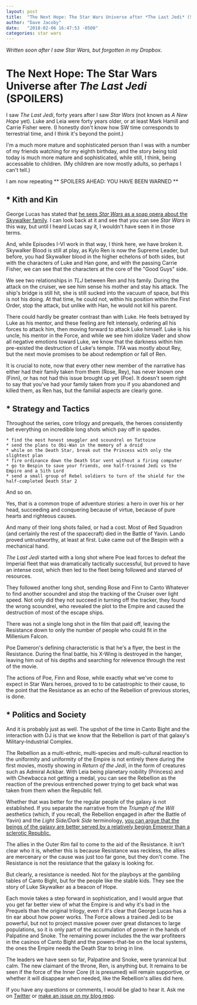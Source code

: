 ```yaml
---
layout: post
title:  "The Next Hope: The Star Wars Universe after *The Last Jedi* (SPOILERS)"
author: "Dave Jacoby"
date:   "2018-02-06 16:47:53 -0500"
categories: star wars
---
```


*Written soon after I saw Star Wars, but forgotten in my Dropbox.*

# The Next Hope: The Star Wars Universe after *The Last Jedi* (SPOILERS)

I saw *The Last Jedi*, forty years after I saw *Star Wars* (not known as *A New Hope* yet). Luke and Leia were forty years older, or at least Mark Hamill and Carrie Fisher were. (I honestly don't know how SW time corresponds to terrestrial time, and I think it's beyond the point.)

I'm a much more mature and sophisticated person than I was with a number of my friends watching for my eighth birthday, and the story being told today is much more mature and sophisticated, while still, I think, being accessable to children. (My children are now mostly adults, so perhaps I can't tell.)

I am now repeating ** SPOILERS AHEAD: YOU HAVE BEEN WARNED **

## * Kith and Kin

George Lucas has stated that [he sees *Star Wars* as a soap opera about the Skywalker family](https://www.cinemablend.com/new/George-Lucas-Finally-Reveals-Why-He-Broke-Up-With-Star-Wars-95347.html). I can look back at it and see that you can see *Star Wars* in this way, but until I heard Lucas say it, I wouldn't have seen it in those terms.

And, while Episodes I-VI work in that way, I think here, we have broken it. Skywalker Blood is still at play, as Kylo Ren is now the Supreme Leader, but before, you had Skywalker blood in the higher echelons of both sides, but with the characters of Luke and Han gone, and with the passing Carrie Fisher, we can see that the characters at the core of the "Good Guys" side.

We see two relationships in *TLJ* between Ren and his family. During the attack on the cruiser, we see him sense his mother and stay his attack. The ship's bridge is still hit, she is still sucked into the vacuum of space, but this is not his doing. At that time, he could not, within his position within the First Order, stop the attack, but unlike with Han, he would not kill his parent.

There could hardly be greater contrast than with Luke. He feels betrayed by Luke as his mentor, and these feeling are felt intensely, ordering all his forces to attack him, then moving forward to attack Luke himself. Luke is his uncle, his mentor in the Force, and while we see him idolize Vader and show all negative emotions toward Luke, we know that the darkness within him pre-existed the destruction of Luke's temple. *TFA* was mostly about Rey, but the next movie promises to be about redemption or fall of Ren.

It is crucial to note, now that every other new member of the narrative has either had their family taken from them (Rose, Rey), has never known one (Finn), or has not had this issue brought up yet (Poe). It doesn't seem right to say that you've had your family taken from you if you abandoned and killed them, as Ren has, but the familial aspects are clearly gone.

## * Strategy and Tactics

Throughout the series, core trilogy and prequels, the heroes consistently bet everything on incredible long shots which pay off in spades.

    * find the most honest smuggler and scoundrel on Tattoine
    * send the plans to Obi-Wan in the memory of a droid
    * while on the Death Star, break out the Princess with only the slightest plan
    * fire ordinance down the Death Star vent without a firing computer
    * go to Bespin to save your friends, one half-trained Jedi vs the Empire and a Sith Lord
    * send a small group of Rebel soldiers to turn of the shield for the half-completed Death Star 2
    
And so on.

Yes, that is a common trope of adventure stories: a hero in over his or her head, succeeding and conquering because of virtue, because of pure hearts and righteous causes. 

And many of their long shots failed, or had a cost. Most of Red Squadron (and certainly the rest of the spacecraft) died in the Battle of Yavin. Lando proved untrustworthy, at least at first. Luke came out of the Bespin with a mechanical hand. 

*The Last Jedi* started with a long shot where Poe lead forces to defeat the Imperial fleet that was dramatically tactically successful, but proved to have an intense cost, which then led to the fleet being followed and starved of resources.

They followed another long shot, sending Rose and Finn to Canto Whatever to find another scoundrel and stop the tracking of the Cruiser over light speed. Not only did they not succeed in turning off the tracker, they found the wrong scoundrel, who revealed the plot to the Empire and caused the destruction of most of the escape ships.

There was not a single long shot in the film that paid off, leaving the Resistance down to only the number of people who could fit in the Millenium Falcon.

Poe Dameron's defining characteristic is that he's a flyer, the best in the Resistance. During the final battle, his X-Wing is destroyed in the hanger, leaving him out of his depths and searching for relevence through the rest of the movie.

The actions of Poe, Finn and Rose, while exactly what we've come to expect in Star Wars heroes, proved to to be catastrophic to their cause, to the point that the Resistance as an echo of the Rebellion of previous stories, is done.

## * Politics and Society

And it is probably just as well. The upshot of the time in Canto Bight and the interaction with DJ is that we know that the Rebellion is part of that galaxy's Military-Industrial Complex.

The Rebellion as a multi-ethnic, multi-species and multi-cultural reaction to the uniformity and uniformity of the Empire is not entirely there during the first movies, mostly showing in *Return of the Jedi*, in the form of creatures such as Admiral Ackbar. With Leia being planetary nobility (Princess) and with Chewbacca not getting a medal, you can see the Rebellion as the reaction of the previous entrenched power trying to get back what was taken from them when the Republic fell.

Whether that was better for the regular people of the galaxy is not established. If you separate the narrative from the *Triumph of the Will* aesthetics (which, if you recall, the Rebellion engaged in after the Battle of Yavin) and the *Light Side/Dark Side* terminology, [you can argue that the beings of the galaxy are better served by a relatively begign Emperor than a sclerotic Republic.](http://www.weeklystandard.com/the-case-for-the-empire/article/2540) 

The allies in the Outer Rim fail to come to the aid of the Resistance. It isn't clear who it is, whether this is because Resistance was reckless, the allies are mercenary or the cause was just too far gone, but they don't come. The Resistance is not the resistance that the galaxy is looking for.

But clearly, a resistance is needed. Not for the playboys at the gambling tables of Canto Bight, but for the people like the stable kids. They see the story of Luke Skywalker as a beacon of Hope. 

Each movie takes a step forward in sophistication, and I would argue that you get far better view of what the Empire is and why it's bad in the Prequels than the original trilogy, even if it's clear that George Lucas has a tin ear about how power works. The Force allows a trained Jedi to be powerful, but not to project massive power over great distances to large populations, so it is only part of the accumulation of power in the hands of Palpatine and Snoke. The remaining power includes the the war profiteers in the casinos of Canto Bight and the powers-that-be on the local systems, the ones the Empire needs the Death Star to bring in line.

The leaders we have seen so far, Palpatine and Snoke, were tyrannical but calm. The new claimant of the throne, Ren, is anything but. It remains to be seen if the force of the Inner Core (it is presumed) will remain supportive, or whether it will disappear when needed, like the Rebellion's allies did here.



If you have any questions or comments, I would be glad to hear it. Ask me on [Twitter](https://twitter.com/jacobydave) or [make an issue on my blog repo](https://github.com/jacoby/jacoby.github.io).


